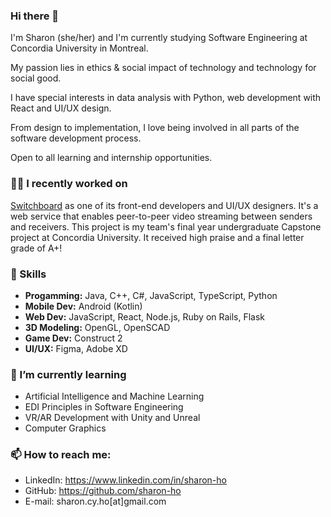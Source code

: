 ### Hi there 👋
I'm Sharon (she/her) and I'm currently studying Software Engineering at Concordia University in Montreal. 

My passion lies in ethics & social impact of technology and technology for social good.

I have special interests in data analysis with Python, web development with React and UI/UX design.

From design to implementation, I love being involved in all parts of the software development process. 

Open to all learning and internship opportunities.

### 👩‍💻 I recently worked on

[Switchboard](https://github.com/bean-pod/switchboard) as one of its front-end developers and UI/UX designers. It's a web service that enables peer-to-peer video streaming between senders and receivers. This project is my team's final year undergraduate Capstone project at Concordia University. It received high praise and a final letter grade of A+! 

### 🔭 Skills

- **Progamming:** Java, C++, C#, JavaScript, TypeScript, Python
- **Mobile Dev:** Android (Kotlin)
- **Web Dev:** JavaScript, React, Node.js, Ruby on Rails, Flask
- **3D Modeling:** OpenGL, OpenSCAD
- **Game Dev:** Construct 2
- **UI/UX:** Figma, Adobe XD

### 🌱 I’m currently learning 

- Artificial Intelligence and Machine Learning
- EDI Principles in Software Engineering
- VR/AR Development with Unity and Unreal
- Computer Graphics
    
### 📫 How to reach me: 

- LinkedIn: https://www.linkedin.com/in/sharon-ho
- GitHub: https://github.com/sharon-ho
- E-mail: sharon.cy.ho[at]gmail.com
   
